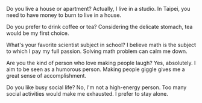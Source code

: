 
Do you live a house or apartment?
Actually, I live in a studio. In Taipei, you need to have money to burn to live in a house. 

Do you prefer to drink coffee or tea?
Considering the delicate stomach, tea would be my first choice. 

What's your favorite scientist subject in school?
I believe math is the subject to which I pay my full passion. Solving math problem can calm me down.

Are you the kind of person who love making people laugh?
Yes, absolutely. I aim to be seen as a humorous person. Making people giggle gives me a great sense of accomplishment.

Do you like busy social life?
No, I'm not a high-energy person. Too many social activities would make me exhausted. I prefer to stay alone.